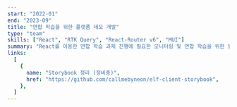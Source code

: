 ```yaml
---
start: "2022-01"
end: "2023-09"
title: "연합 학습을 위한 플랫폼 데모 개발"
type: "team"
skills: ["React", "RTK Query", "React-Router v6", "MUI"]
summary: "React를 이용한 연합 학습 과제 진행에 필요한 모니터링 및 연합 학습을 위한 웹 서비스 프론트엔드 개발과 모니터링 대시보드 개발"
links:
  [
    {
      name: "Storybook 정리 (정비중)",
      href: "https://github.com/callmebyneon/elf-client-storybook",
    },
  ]
---
```

